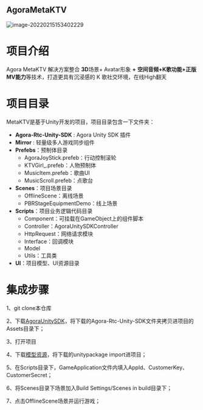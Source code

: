 ## AgoraMetaKTV

![image-20220215153402229](https://download.agora.io/demo/release/image-20220215153402229.png)

# 项目介绍

Agora MetaKTV 解决方案整合 **3D**场景+ Avatar形象 **+** **空间音频+K歌功能+**正版MV**能力**等技术，打造更具有沉浸感的 K 歌社交环境，在线High翻天



# 项目目录

MetaKTV是基于Unity开发的项目，项目目录包含一下文件夹：

- **Agora-Rtc-Unity-SDK** : Agora Unity SDK 插件
- **Mirror** : 轻量级多人游戏同步组件
- **Prefebs**：预制体目录
  - AgoraJoyStick.prefeb：行动控制滚轮
  - KTVGirl_.prefeb：人物预制体
  - MusicItem.prefeb：歌曲UI
  - MusicScroll.prefeb：点歌台
- **Scenes**：项目场景目录
  - OfflineScene：离线场景
  - PBRStageEquipmentDemo：线上场景
- **Scripts**：项目业务逻辑代码目录
  - Component：可挂载在GameObject上的组件脚本
  - Controller：AgoraUnitySDKController
  - HttpRequest：网络请求模块
  - Interface：回调模块
  - Model
  - Utils：工具类
- **UI**：项目模型、UI资源目录



# 集成步骤

1、git clone本仓库

2、下载[AgoraUnitySDK](https://download.agora.io/sdk/release/Agora-Unity-RTC-SDK_3.6.208_video_20220114.zip)，将下载的Agora-Rtc-Unity-SDK文件夹拷贝进项目的Assets目录下；

3、打开项目

4、下载[模型资源](https://download.agora.io/demo/test/AgoraMetaKTV_v1.5_UIModel.zip)，将下载的unitypackage import进项目；

5、在Scripts目录下，GameApplication文件内填入AppId、CustomerKey、CustomerSecret；

6、将Scenes目录下场景加入Build Settings/Scenes in build目录下；

7、点击OfflineScene场景并运行游戏；
